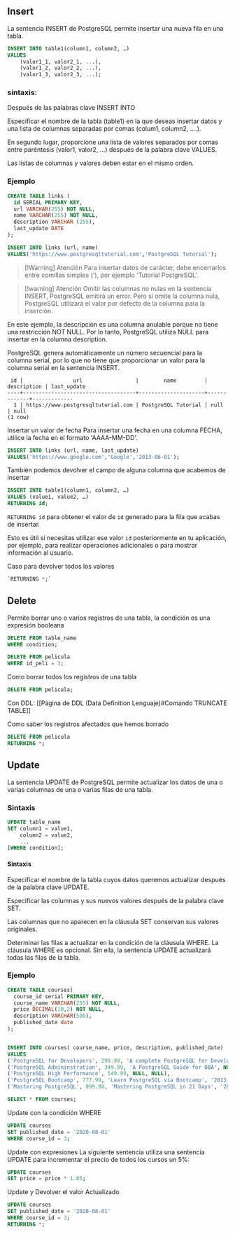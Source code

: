 ## Insert

La sentencia INSERT de PostgreSQL permite insertar una nueva fila en una tabla.

```sql
INSERT INTO table1(column1, column2, …)
VALUES 
	(valor1_1, valor2_1, ...), 
	(valor1_2, valor2_2, ...), 
	(valor1_3, valor2_3, ...);
```

### sintaxis:

Después de las palabras clave INSERT INTO 

Especificar el nombre de la tabla (table1) en la que deseas insertar datos
y una lista de columnas separadas por comas (colum1, column2, ....).

En segundo lugar, proporcione una lista de valores separados por comas entre paréntesis (valor1, valor2, ...) después de la palabra clave VALUES. 

Las listas de columnas y valores deben estar en el mismo orden.
### Ejemplo

```sql
CREATE TABLE links (
  id SERIAL PRIMARY KEY, 
  url VARCHAR(255) NOT NULL, 
  name VARCHAR(255) NOT NULL, 
  description VARCHAR (255), 
  last_update DATE
);

INSERT INTO links (url, name)
VALUES('https://www.postgresqltutorial.com','PostgreSQL Tutorial');
```

>[!Warning] Atención 
>Para insertar datos de carácter, debe encerrarlos entre comillas simples ('), por ejemplo 'Tutorial PostgreSQL'.

>[!warning] Atención
Omitir las columnas no nulas en la sentencia INSERT, PostgreSQL emitirá un error. Pero si omite la columna nula, PostgreSQL utilizará el valor por defecto de la columna para la inserción.


En este ejemplo, la descripción es una columna anulable porque no tiene una restricción NOT NULL. Por lo tanto, PostgreSQL utiliza NULL para insertar en la columna description.

PostgreSQL genera automáticamente un número secuencial para la columna serial, por lo que no tiene que proporcionar un valor para la columna serial en la sentencia INSERT.

```
 id |                url                 |        name         | description | last_update
----+------------------------------------+---------------------+-------------+-------------
  1 | https://www.postgresqltutorial.com | PostgreSQL Tutorial | null        | null
(1 row)
```

Insertar un valor de fecha
Para insertar una fecha en una columna FECHA, utilice la fecha en el formato 'AAAA-MM-DD'.

```sql
INSERT INTO links (url, name, last_update)
VALUES('https://www.google.com','Google','2013-06-01');
```


También podemos devolver el campo de alguna columna que acabemos de insertar

```sql
INSERT INTO table1(column1, column2, …)
VALUES (value1, value2, …)
RETURNING id;
```

`RETURNING id` para obtener el valor de `id` generado para la fila que acabas de insertar.

Esto es útil si necesitas utilizar ese valor `id` posteriormente en tu aplicación, por ejemplo, para realizar operaciones adicionales o para mostrar información al usuario.

Caso para devolver todos los valores

```sql
`RETURNING *;`
```

## Delete

Permite borrar uno o varios registros de una tabla, la condición es una expresión booleana

```sql
DELETE FROM table_name
WHERE condition;

DELETE FROM pelicula
WHERE id_peli = 3; 
```

Como borrar todos los registros de una tabla

```sql
DELETE FROM pelicula;
```

Con DDL: [[Página de DDL (Data Definition Lenguaje)#Comando TRUNCATE TABLE]]

Como saber los registros afectados que hemos borrado

```sql
DELETE FROM pelicula
RETURNING *;
```

## Update

La sentencia UPDATE de PostgreSQL permite actualizar los datos de una o varias columnas de una o varias filas de una tabla.

### Sintaxis

```sql
UPDATE table_name
SET column1 = value1,
    column2 = value2,
    ...
[WHERE condition];
```

#### Sintaxis

Especificar el nombre de la tabla cuyos datos queremos actualizar después de la palabra clave UPDATE.

Especificar las columnas y sus nuevos valores después de la palabra clave SET. 

Las columnas que no aparecen en la cláusula SET conservan sus valores originales.

Determinar las filas a actualizar en la condición de la cláusula WHERE.
La cláusula WHERE es opcional. Sin ella, la sentencia UPDATE actualizará todas las filas de la tabla.


### Ejemplo 

```sql
CREATE TABLE courses(
  course_id serial PRIMARY KEY, 
  course_name VARCHAR(255) NOT NULL, 
  price DECIMAL(10,2) NOT NULL,
  description VARCHAR(500), 
  published_date date
);


INSERT INTO courses( course_name, price, description, published_date) 
VALUES 
('PostgreSQL for Developers', 299.99, 'A complete PostgreSQL for Developers', '2020-07-13'), 
('PostgreSQL Admininstration', 349.99, 'A PostgreSQL Guide for DBA', NULL), 
('PostgreSQL High Performance', 549.99, NULL, NULL), 
('PostgreSQL Bootcamp', 777.99, 'Learn PostgreSQL via Bootcamp', '2013-07-11'), 
('Mastering PostgreSQL', 999.98, 'Mastering PostgreSQL in 21 Days', '2012-06-30');

SELECT * FROM courses;
```

Update con la condición WHERE

```sql
UPDATE courses
SET published_date = '2020-08-01' 
WHERE course_id = 3;
```

Update con expresiones
La siguiente sentencia utiliza una sentencia UPDATE para incrementar el precio de todos los cursos un 5%:

```sql
UPDATE courses
SET price = price * 1.05;
```

Update y Devolver el valor Actualizado

```sql
UPDATE courses
SET published_date = '2020-08-01' 
WHERE course_id = 3;
RETURNING *;
```


